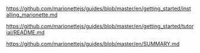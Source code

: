 https://github.com/marionettejs/guides/blob/master/en/getting_started/installing_marionette.md

https://github.com/marionettejs/guides/blob/master/en/getting_started/tutorial/README.md

https://github.com/marionettejs/guides/blob/master/en/SUMMARY.md
